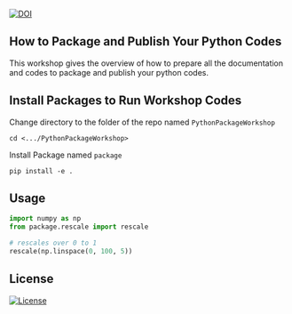 [![DOI](https://zenodo.org/badge/736356201.svg)](https://zenodo.org/doi/10.5281/zenodo.10436874)

## How to Package and Publish Your Python Codes #
This workshop gives the overview of how to prepare all the documentation and codes to package and publish your python codes.


## Install Packages to Run Workshop Codes #
Change directory to the folder of the repo named `PythonPackageWorkshop`
```
cd <.../PythonPackageWorkshop>
```

Install Package named `package`
```
pip install -e .
```

## Usage

```python
import numpy as np
from package.rescale import rescale

# rescales over 0 to 1
rescale(np.linspace(0, 100, 5))
```

## License
[![License](https://img.shields.io/badge/license-BSD-green.svg)](https://opensource.org/licenses/BSD-3-Clause)
